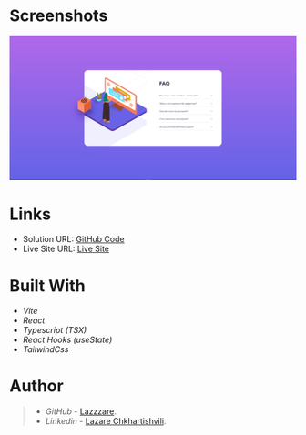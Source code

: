 # Screenshots

  <img src="./src/assets/Readme-image.PNG" alt="First Image">

# Links

- Solution URL: [GitHub Code](https://github.com/Lazzzare/AdviceGenerator-React)
- Live Site URL: [Live Site](https://faq-accordion-reacttsx.netlify.app/)

# Built With

- _Vite_
- _React_
- _Typescript (TSX)_
- _React Hooks (useState)_
- _TailwindCss_

# Author

> - _GitHub_ - [Lazzzare](https://github.com/Lazzzare).
> - _Linkedin_ - [Lazare Chkhartishvili](https://www.linkedin.com/in/lazare-chkhartishvili-0a6434235/).

